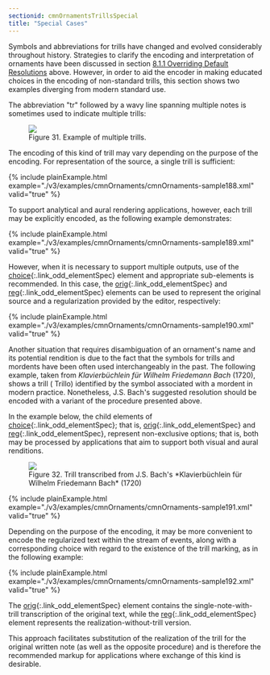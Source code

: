 ```yaml
---
sectionid: cmnOrnamentsTrillsSpecial
title: "Special Cases"
---
```





Symbols and abbreviations for trills have changed and evolved considerably throughout
history. Strategies to clarify the encoding and interpretation of ornaments have been
discussed in section <a class="link_ptr" title="Overriding Default Resolutions" href="/v3/guidelines/cmnOrnaments.html#cmnOrnamentsOverride">8.1.1 Overriding Default Resolutions</a> above. However, in order to aid
the encoder in making educated choices in the encoding of non-standard trills, this
section
shows two examples diverging from modern standard use.


The abbreviation "tr" followed by a wavy line spanning multiple notes is sometimes
used to
indicate multiple trills:


<figure class="figure">
   <img src="../../../../guidelines/3.0.0/Images/modules/cmnOrnaments/ex_tr_multi.png" class="img-responsive"></img>
   <figcaption class="figure-caption">Figure 31. Example of multiple trills.</figcaption>
</figure>
The encoding of this kind of trill may vary depending on the purpose of the encoding.
For
representation of the source, a single trill is sufficient:

{% include plainExample.html example="./v3/examples/cmnOrnaments/cmnOrnaments-sample188.xml" valid="true" %}


To support analytical and aural rendering applications, however, each trill may be
explicitly encoded, as the following example demonstrates:

{% include plainExample.html example="./v3/examples/cmnOrnaments/cmnOrnaments-sample189.xml" valid="true" %}


However, when it is necessary to support multiple outputs, use of the [choice](/v3/elements/choice.html){:.link_odd_elementSpec} element and appropriate sub-elements is recommended. In this case, the [orig](/v3/elements/orig.html){:.link_odd_elementSpec} and [reg](/v3/elements/reg.html){:.link_odd_elementSpec} elements can be used to represent the
original source and a regularization provided by the editor, respectively:

{% include plainExample.html example="./v3/examples/cmnOrnaments/cmnOrnaments-sample190.xml" valid="true" %}


Another situation that requires disambiguation of an ornament's name and its potential
rendition is due to the fact that the symbols for trills and mordents have been often
used
interchangeably in the past. The following example, taken from *Klavierbüchlein für
Wilhelm Friedemann Bach* (1720), shows a trill (
<span class="q">Trillo</span>) identified by the
symbol associated with a mordent in modern practice. Nonetheless, J.S. Bach's suggested
resolution should be encoded with a variant of the procedure presented above.

In the example below, the child elements of [choice](/v3/elements/choice.html){:.link_odd_elementSpec}; that is, [orig](/v3/elements/orig.html){:.link_odd_elementSpec} and [reg](/v3/elements/reg.html){:.link_odd_elementSpec}, represent non-exclusive options;
that is, both may be processed by applications that aim to support both visual and
aural
renditions.


<figure class="figure">
   <img src="../../../../guidelines/3.0.0/Images/modules/cmnOrnaments/ex_tr_B.png" class="img-responsive"></img>
   <figcaption class="figure-caption">Figure 32. Trill transcribed from J.S. Bach's *Klavierbüchlein für Wilhelm Friedemann
      Bach* (1720)
   </figcaption>
</figure>
{% include plainExample.html example="./v3/examples/cmnOrnaments/cmnOrnaments-sample191.xml" valid="true" %}


Depending on the purpose of the encoding, it may be more convenient to encode the
regularized text within the stream of events, along with a corresponding choice with
regard
to the existence of the trill marking, as in the following example:

{% include plainExample.html example="./v3/examples/cmnOrnaments/cmnOrnaments-sample192.xml" valid="true" %}

The [orig](/v3/elements/orig.html){:.link_odd_elementSpec} element contains the single-note-with-trill transcription of
the original text, while the [reg](/v3/elements/reg.html){:.link_odd_elementSpec} element represents the
realization-without-trill version.

This approach facilitates substitution of the realization of the trill for the original
written note (as well as the opposite procedure) and is therefore the recommended
markup for
applications where exchange of this kind is desirable.


